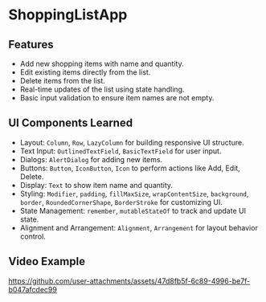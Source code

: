 # ShoppingListApp

## Features
- Add new shopping items with name and quantity.
- Edit existing items directly from the list.
- Delete items from the list.
- Real-time updates of the list using state handling.
- Basic input validation to ensure item names are not empty.

## UI Components Learned
- Layout: `Column`, `Row`, `LazyColumn` for building responsive UI structure.
- Text Input: `OutlinedTextField`, `BasicTextField` for user input.
- Dialogs: `AlertDialog` for adding new items.
- Buttons: `Button`, `IconButton`, `Icon` to perform actions like Add, Edit, Delete.
- Display: `Text` to show item name and quantity.
- Styling: `Modifier`, `padding`, `fillMaxSize`, `wrapContentSize`, `background`, `border`, `RoundedCornerShape`, `BorderStroke` for customizing UI.
- State Management: `remember`, `mutableStateOf` to track and update UI state.
- Alignment and Arrangement: `Alignment`, `Arrangement` for layout behavior control.

## Video Example
https://github.com/user-attachments/assets/47d8fb5f-6c89-4996-be7f-b047afcdec99
